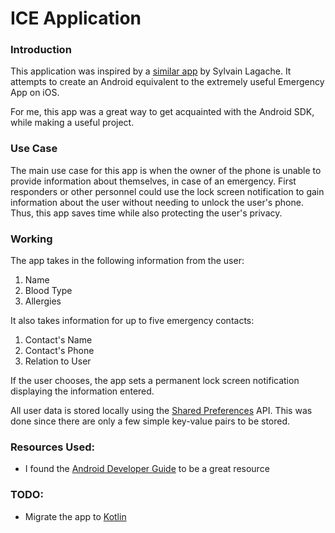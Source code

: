 # ICE Application

### Introduction

This application was inspired by a [similar app](https://play.google.com/store/apps/details?id=com.lagache.sylvain.ice_android) by Sylvain Lagache. It attempts to create an Android equivalent to the extremely useful Emergency App on iOS. 

For me, this app was a great way to get acquainted with the Android SDK, while making a useful project. 

### Use Case

The main use case for this app is when the owner of the phone is unable to provide information about themselves, in case of an emergency. First responders or other personnel could use the lock screen notification to gain information about the user without needing to unlock the user's phone. Thus, this app saves time while also protecting the user's privacy. 

### Working

The app takes in the following information from the user:
1. Name
2. Blood Type
3. Allergies

It also takes information for up to five emergency contacts:
1. Contact's Name
2. Contact's Phone
3. Relation to User

If the user chooses, the app sets a permanent lock screen notification displaying the information entered. 

All user data is stored locally using the [Shared Preferences](https://developer.android.com/training/data-storage/shared-preferences) API. This was done since there are only a few simple key-value pairs to be stored. 

### Resources Used:
- I found the [Android Developer Guide](https://developer.android.com/guide/) to be a great resource

### TODO:

- Migrate the app to [Kotlin](https://developer.android.com/kotlin/get-started)
